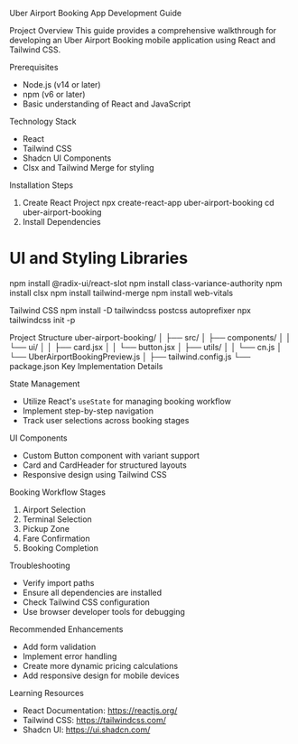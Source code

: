 Uber Airport Booking App Development Guide

Project Overview
This guide provides a comprehensive walkthrough for developing an Uber Airport Booking mobile application using React and Tailwind CSS.

Prerequisites
- Node.js (v14 or later)
- npm (v6 or later)
- Basic understanding of React and JavaScript

Technology Stack
- React
- Tailwind CSS
- Shadcn UI Components
- Clsx and Tailwind Merge for styling

Installation Steps

1. Create React Project
npx create-react-app uber-airport-booking
cd uber-airport-booking
2. Install Dependencies
# UI and Styling Libraries
npm install @radix-ui/react-slot
npm install class-variance-authority
npm install clsx
npm install tailwind-merge
npm install web-vitals

Tailwind CSS
npm install -D tailwindcss postcss autoprefixer
npx tailwindcss init -p

Project Structure
uber-airport-booking/
│
├── src/
│   ├── components/
│   │   └── ui/
│   │       ├── card.jsx
│   │       └── button.jsx
│   ├── utils/
│   │   └── cn.js
│   └── UberAirportBookingPreview.js
│
├── tailwind.config.js
└── package.json
Key Implementation Details

State Management
- Utilize React's `useState` for managing booking workflow
- Implement step-by-step navigation
- Track user selections across booking stages

UI Components
- Custom Button component with variant support
- Card and CardHeader for structured layouts
- Responsive design using Tailwind CSS

Booking Workflow Stages
1. Airport Selection
2. Terminal Selection
3. Pickup Zone
4. Fare Confirmation
5. Booking Completion

Troubleshooting
- Verify import paths
- Ensure all dependencies are installed
- Check Tailwind CSS configuration
- Use browser developer tools for debugging

Recommended Enhancements
- Add form validation
- Implement error handling
- Create more dynamic pricing calculations
- Add responsive design for mobile devices

Learning Resources
- React Documentation: https://reactjs.org/
- Tailwind CSS: https://tailwindcss.com/
- Shadcn UI: https://ui.shadcn.com/
 
